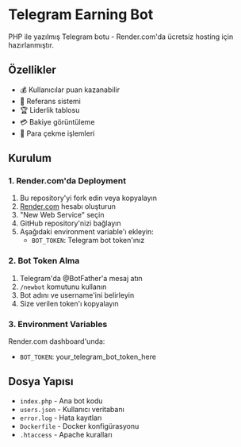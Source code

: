 # Telegram Earning Bot

PHP ile yazılmış Telegram botu - Render.com'da ücretsiz hosting için hazırlanmıştır.

## Özellikler

- 💰 Kullanıcılar puan kazanabilir
- 👥 Referans sistemi
- 🏆 Liderlik tablosu
- 💳 Bakiye görüntüleme
- 🏧 Para çekme işlemleri

## Kurulum

### 1. Render.com'da Deployment

1. Bu repository'yi fork edin veya kopyalayın
2. [Render.com](https://render.com) hesabı oluşturun
3. "New Web Service" seçin
4. GitHub repository'nizi bağlayın
5. Aşağıdaki environment variable'ı ekleyin:
   - `BOT_TOKEN`: Telegram bot token'ınız

### 2. Bot Token Alma

1. Telegram'da @BotFather'a mesaj atın
2. `/newbot` komutunu kullanın
3. Bot adını ve username'ini belirleyin
4. Size verilen token'ı kopyalayın

### 3. Environment Variables

Render.com dashboard'unda:
- `BOT_TOKEN`: your_telegram_bot_token_here

## Dosya Yapısı

- `index.php` - Ana bot kodu
- `users.json` - Kullanıcı veritabanı
- `error.log` - Hata kayıtları
- `Dockerfile` - Docker konfigürasyonu
- `.htaccess` - Apache kuralları
